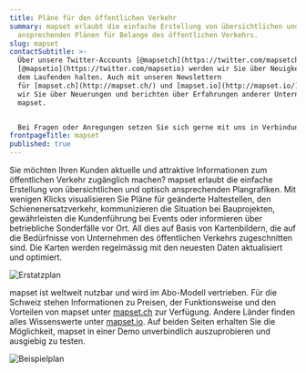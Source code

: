 ```yaml
---
title: Pläne für den öffentlichen Verkehr
summary: mapset erlaubt die einfache Erstellung von übersichtlichen und optisch
  ansprechenden Plänen für Belange des öffentlichen Verkehrs.
slug: mapset
contactSubtitle: >-
  Über unsere Twitter-Accounts [@mapsetch](https://twitter.com/mapsetch) und
  [@mapsetio](https://twitter.com/mapsetio) werden wir Sie über Neuigkeiten auf
  dem Laufenden halten. Auch mit unseren Newslettern
  für [mapset.ch](http://mapset.ch/) und [mapset.io](http://mapset.io/) informieren
  wir Sie über Neuerungen und berichten über Erfahrungen anderer Unternehmen mit
  mapset.


  Bei Fragen oder Anregungen setzen Sie sich gerne mit uns in Verbindung. Sie erreichen uns unter [support@mapset.ch](mailto:support@mapset.ch) bzw. [support@mapset.io](mailto:support@mapset.io) oder telefonisch unter +41 61 588 05 05.
frontpageTitle: mapset
published: true
---
```

Sie möchten Ihren Kunden aktuelle und attraktive Informationen zum öffentlichen Verkehr zugänglich machen? mapset erlaubt die einfache Erstellung von übersichtlichen und optisch ansprechenden Plangrafiken. Mit wenigen Klicks visualisieren Sie Pläne für geänderte Haltestellen, den Schienenersatzverkehr, kommunizieren die Situation bei Bauprojekten, gewährleisten die Kundenführung bei Events oder informieren über betriebliche Sonderfälle vor Ort. All dies auf Basis von Kartenbildern, die auf die Bedürfnisse von Unternehmen des öffentlichen Verkehrs zugeschnitten sind. Die Karten werden regelmässig mit den neuesten Daten aktualisiert und optimiert.

![Erstatzplan](/images/solution/mapset/ersatzplan.png "Erstatzplan")

mapset ist weltweit nutzbar und wird im Abo-Modell vertrieben. Für die Schweiz stehen Informationen zu Preisen, der Funktionsweise und den Vorteilen von mapset unter [mapset.ch](http://mapset.ch/) zur Verfügung. Andere Länder finden alles Wissenswerte unter [mapset.io](http://mapset.io/). Auf beiden Seiten erhalten Sie die Möglichkeit, mapset in einer Demo unverbindlich auszuprobieren und ausgiebig zu testen.

![Beispielplan](/images/solution/mapset/liestal_plan_editor.png "Beispielplan")